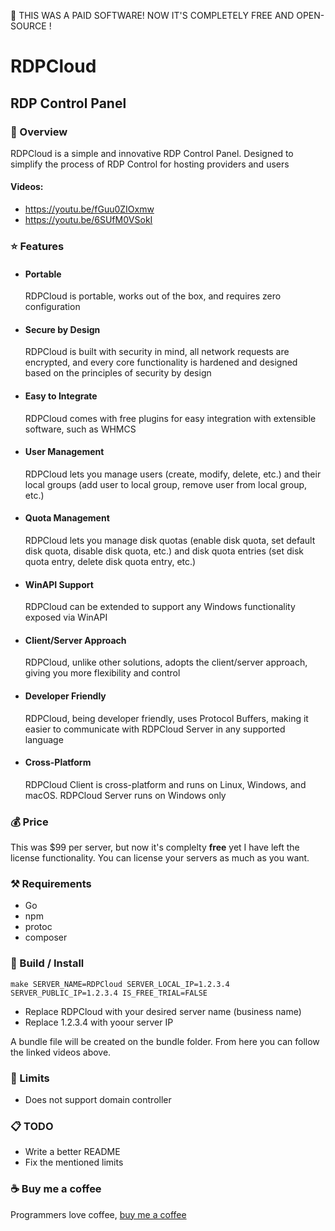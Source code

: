 📢 THIS WAS A PAID SOFTWARE! NOW IT'S COMPLETELY FREE AND OPEN-SOURCE !

# RDPCloud
## RDP Control Panel

### 💫 Overview
RDPCloud is a simple and innovative RDP Control Panel. Designed to simplify the process of RDP Control for hosting providers and users
#### Videos:
- https://youtu.be/fGuu0ZIOxmw
- https://youtu.be/6SUfM0VSokI

### ⭐️ Features
* #### Portable
    RDPCloud is portable, works out of the box, and requires zero configuration
* #### Secure by Design
    RDPCloud is built with security in mind, all network requests are encrypted, and every core functionality is hardened and designed based on the principles of security by design
* #### Easy to Integrate
    RDPCloud comes with free plugins for easy integration with extensible software, such as WHMCS
* #### User Management
    RDPCloud lets you manage users (create, modify, delete, etc.) and their local groups (add user to local group, remove user from local group, etc.)
* #### Quota Management
    RDPCloud lets you manage disk quotas (enable disk quota, set default disk quota, disable disk quota, etc.) and disk quota entries (set disk quota entry, delete disk quota entry, etc.)
* #### WinAPI Support
    RDPCloud can be extended to support any Windows functionality exposed via WinAPI
* #### Client/Server Approach
    RDPCloud, unlike other solutions, adopts the client/server approach, giving you more flexibility and control
* #### Developer Friendly
    RDPCloud, being developer friendly, uses Protocol Buffers, making it easier to communicate with RDPCloud Server in any supported language
* #### Cross-Platform
    RDPCloud Client is cross-platform and runs on Linux, Windows, and macOS. RDPCloud Server runs on Windows only

### 💰 Price
This was $99 per server, but now it's complelty **free** yet I have left the license functionality. You can license your servers as much as you want.

### ⚒ Requirements
- Go
- npm
- protoc
- composer

### 🚀 Build / Install
`make SERVER_NAME=RDPCloud SERVER_LOCAL_IP=1.2.3.4 SERVER_PUBLIC_IP=1.2.3.4 IS_FREE_TRIAL=FALSE`
- Replace RDPCloud with your desired server name (business name)
- Replace 1.2.3.4 with yoour server IP

A bundle file will be created on the bundle folder. From here you can follow the linked videos above.

### 🚩 Limits
- Does not support domain controller

### 📋 TODO
- Write a better README
- Fix the mentioned limits

### ☕ Buy me a coffee
Programmers love coffee, [buy me a coffee](https://www.buymeacoffee.com/s77rt)

